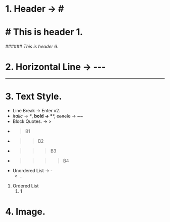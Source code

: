 # 1. Header -> \#
# \# This is header 1.
###### \###### This is header 6.

# 2. Horizontal Line -> \---
---

# 3. Text Style.
- Line Break -> Enter x2.
- *italic -> \**, **bold -> \****, ~~cancle~~ -> ~~
- Block Quotes. -> \>
- >B1
- >>B2
- >>>B3
- >>>>B4
- Unordered List -> \-
    - .
1. Ordered List 
    1. 1

# 4. Image.
